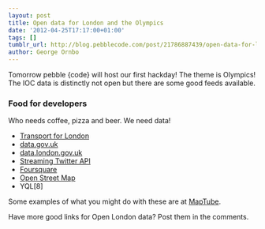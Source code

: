```yaml
---
layout: post
title: Open data for London and the Olympics
date: '2012-04-25T17:17:00+01:00'
tags: []
tumblr_url: http://blog.pebblecode.com/post/21786887439/open-data-for-london-and-the-olympics
author: George Ornbo
---
```

<p>Tomorrow pebble {code} will host our first hackday! The theme is Olympics! The IOC data is distinctly not open but there are some good feeds available.</p>

<h3>Food for developers</h3>

<p>Who needs coffee, pizza and beer. We need data!</p>

<ul><li><a href="http://www.tfl.gov.uk/businessandpartners/syndication/default.aspx">Transport for London</a></li>
<li><a href="http://data.gov.uk/">data.gov.uk</a></li>
<li><a href="http://data.london.gov.uk/">data.london.gov.uk</a></li>
<li><a href="https://dev.twitter.com/docs/streaming-api/methods">Streaming Twitter API</a> </li>
<li><a href="https://developer.foursquare.com/index">Foursquare</a> </li>
<li><a href="http://wiki.openstreetmap.org/wiki/API_v0.6">Open Street Map</a></li>
<li>YQL[8]</li>
</ul><p>Some examples of what you might do with these are at <a href="http://www.maptube.org/">MapTube</a>.</p>

<p>Have more good links for Open London data? Post them in the comments.</p>
